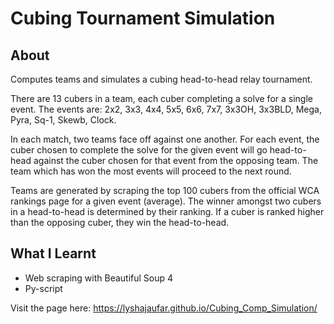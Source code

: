 # Cubing Tournament Simulation
## About
Computes teams and simulates a cubing head-to-head relay tournament.

There are 13 cubers in a team, each cuber completing a solve for a single event. The events are: 2x2, 3x3, 4x4, 5x5, 6x6, 7x7, 3x3OH, 3x3BLD, Mega, Pyra, Sq-1, Skewb, Clock. 

In each match, two teams face off against one another. For each event, the cuber chosen to complete the solve for the given event will go head-to-head against the cuber chosen for that event from the opposing team. The team which has won the most events will proceed to the next round.

Teams are generated by scraping the top 100 cubers from the official WCA rankings page for a given event (average). The winner amongst two cubers in a head-to-head is determined by their ranking. If a cuber is ranked higher than the opposing cuber, they win the head-to-head.

## What I Learnt
* Web scraping with Beautiful Soup 4
* Py-script

Visit the page here: https://lyshajaufar.github.io/Cubing_Comp_Simulation/
